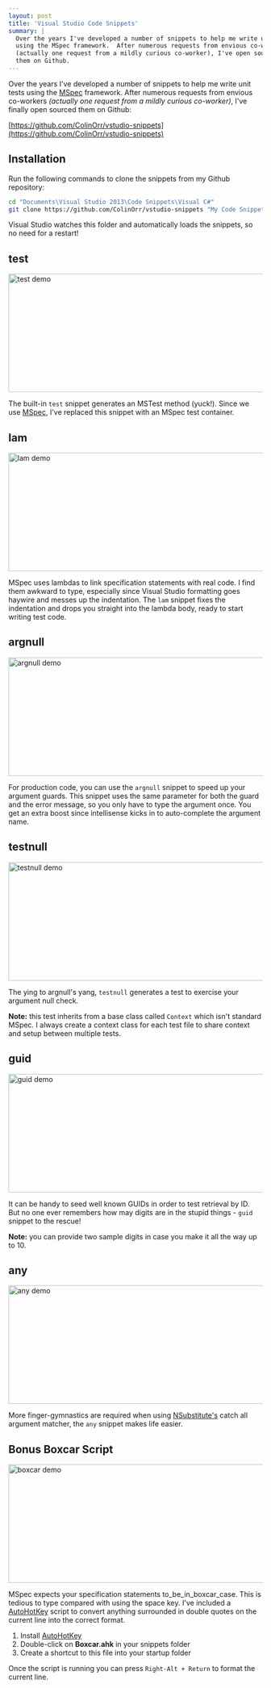 ```yaml
---
layout: post
title: 'Visual Studio Code Snippets'
summary: |
  Over the years I've developed a number of snippets to help me write unit tests
  using the MSpec framework.  After numerous requests from envious co-workers
  (actually one request from a mildly curious co-worker), I've open sourced
  them on Github.
---
```

Over the years I've developed a number of snippets to help me write unit tests
using the [MSpec][1] framework.  After numerous requests from envious co-workers
*(actually one request from a mildly curious co-worker)*, I've finally open
sourced them on Github:

[https://github.com/ColinOrr/vstudio-snippets](https://github.com/ColinOrr/vstudio-snippets)

Installation
------------
Run the following commands to clone the snippets from my Github repository:

```bash
cd "Documents\Visual Studio 2013\Code Snippets\Visual C#"
git clone https://github.com/ColinOrr/vstudio-snippets "My Code Snippets"
```

Visual Studio watches this folder and automatically loads the snippets, so no
need for a restart!

test
----
<img alt="test demo" width="720" height="235" data-video="/public/images/visual-studio-code-snippets/test.gif" />

The built-in `test` snippet generates an MSTest method (yuck!).  Since we use
[MSpec][1], I've replaced this snippet with an MSpec test container.

lam
---
<img alt="lam demo" width="720" height="235" data-video="/public/images/visual-studio-code-snippets/lam.gif" />

MSpec uses lambdas to link specification statements with real code.  I find them
awkward to type, especially since Visual Studio formatting goes haywire and
messes up the indentation.  The `lam` snippet fixes the indentation and drops
you straight into the lambda body, ready to start writing test code.

argnull
-------
<img alt="argnull demo" width="720" height="235" data-video="/public/images/visual-studio-code-snippets/argnull.gif" />

For production code, you can use the `argnull` snippet to speed up your argument
guards.  This snippet uses the same parameter for both the guard and the error
message, so you only have to type the argument once.  You get an extra boost
since intellisense kicks in to auto-complete the argument name.

testnull
--------
<img alt="testnull demo" width="720" height="235" data-video="/public/images/visual-studio-code-snippets/testnull.gif" />

The ying to argnull's yang, `testnull` generates a test to exercise your
argument null check.

**Note:** this test inherits from a base class called `Context` which isn't
standard MSpec.  I always create a context class for each test file to share
context and setup between multiple tests.

guid
----
<img alt="guid demo" width="720" height="235" data-video="/public/images/visual-studio-code-snippets/guid.gif" />

It can be handy to seed well known GUIDs in order to test retrieval by ID.  But
no one ever remembers how may digits are in the stupid things - `guid` snippet
to the rescue!

**Note:** you can provide two sample digits in case you make it all the way up
to 10.

any
---
<img alt="any demo" width="720" height="235" data-video="/public/images/visual-studio-code-snippets/any.gif" />

More finger-gymnastics are required when using [NSubstitute's][2] catch all
argument matcher, the `any` snippet makes life easier.

Bonus Boxcar Script
-------------------
<img alt="boxcar demo" width="720" height="235" data-video="/public/images/visual-studio-code-snippets/boxcar.gif" />

MSpec expects your specification statements to\_be\_in\_boxcar\_case.  This is
tedious to type compared with using the space key.  I've included a
[AutoHotKey][3] script to convert anything surrounded in double quotes on the
current line into the correct format.

  1. Install [AutoHotKey][3]
  2. Double-click on **Boxcar.ahk** in your snippets folder
  3. Create a shortcut to this file into your startup folder

Once the script is running you can press `Right-Alt + Return` to format the
current line.

[1]: https://github.com/machine/machine.specifications
[2]: http://nsubstitute.github.io
[3]: https://autohotkey.com
